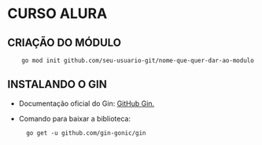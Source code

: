 # CURSO ALURA

## CRIAÇÃO DO MÓDULO

        go mod init github.com/seu-usuario-git/nome-que-quer-dar-ao-modulo

## INSTALANDO O GIN

* Documentação oficial do Gin: <a href="https://github.com/gin-gonic/gin">GitHub Gin.</a>
* Comando para baixar a biblioteca:

        go get -u github.com/gin-gonic/gin